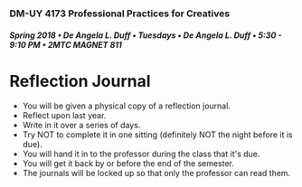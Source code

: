 ### DM-UY 4173 Professional Practices for Creatives
##### Spring 2018 • De Angela L. Duff • Tuesdays • De Angela L. Duff • 5:30 - 9:10 PM • 2MTC MAGNET 811

# Reflection Journal

* You will be given a physical copy of a reflection journal.
* Reflect upon last year.
* Write in it over a series of days. 
* Try NOT to complete it in one sitting (definitely NOT the night before it is due).
* You will hand it in to the professor during the class that it's due.
* You will get it back by or before the end of the semester. 
* The journals will be locked up so that only the professor can read them.



